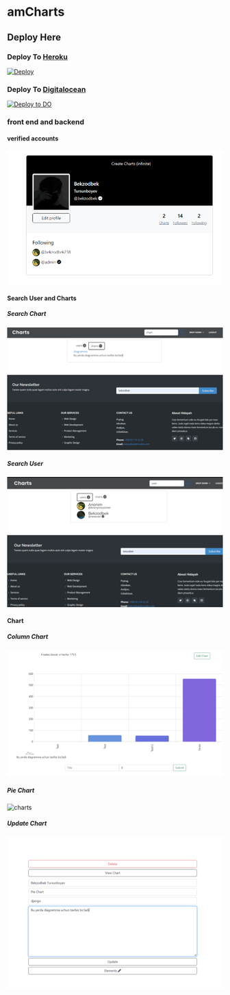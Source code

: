 # amCharts

## Deploy Here
### Deploy To [Heroku](https://heroku.com)
[![Deploy](https://www.herokucdn.com/deploy/button.svg)](https://heroku.com/deploy)

### Deploy To [Digitalocean](https://digitalocean.com)
[![Deploy to DO](https://www.deploytodo.com/do-btn-blue.svg)](https://cloud.digitalocean.com/apps/new?repo=https://github.com/Bekzodbek2006/amCharts/tree/main)

### front end and backend

#### verified accounts
![verified accounts](static/images/verified_accounts.png)

#### Search User and Charts
##### Search Chart
![search charts](static/images/search_chart.png)
##### Search User
![search user](static/images/search.png)

#### Chart
##### Column Chart
![chart column](static/images/chart_column.png)
##### Pie Chart
![charts](static/images/charts.png.png)
##### Update Chart
![update chart](static/images/update_charts.png)